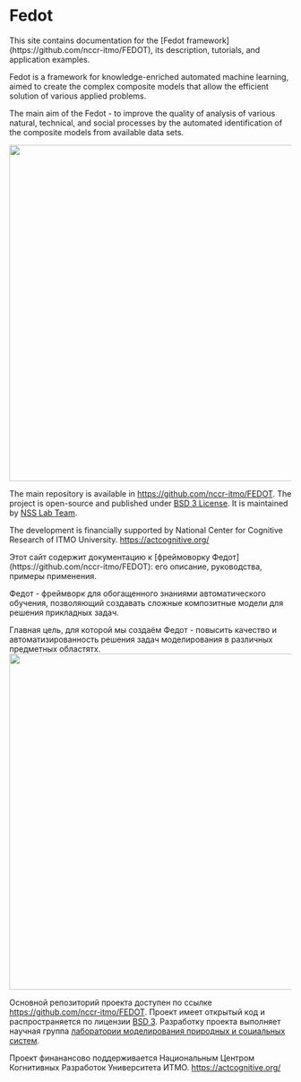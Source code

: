 # Fedot
<div class="intro-eng" markdown="1">
This site contains documentation for the [Fedot framework](https://github.com/nccr-itmo/FEDOT), its description, tutorials, and application examples.

Fedot is a framework for knowledge-enriched automated machine learning, aimed to create the complex composite models that allow the efficient solution of various applied problems.

The main aim of the Fedot - to improve the quality of analysis of various natural, technical, and social processes by the automated identification of the composite models from available data sets.

<img src="img/idea.png" width="600"/>

The main repository is available in https://github.com/nccr-itmo/FEDOT.
The project is open-source and published under [BSD 3 License](https://github.com/nccr-itmo/FEDOT/blob/master/LICENSE.md).
It is maintained by [NSS Lab Team](https://itmo-nss-team.github.io/).

The development is financially supported by National Center for Cognitive Research of ITMO University.
https://actcognitive.org/
</div>

<div class="intro-rus russian" markdown="1">
Этот сайт содержит документацию к [фреймоворку Федот](https://github.com/nccr-itmo/FEDOT): его описание, руководства, примеры применения.

Федот - фреймворк для обогащенного знаниями автоматического обучения, позволяющий создавать сложные композитные модели для решения прикладных задач.

Главная цель, для которой мы создаём Федот - повысить качество и автоматизированность решения задач моделирования в различных предметных областятх.
<img src="img/idea.png" width="600"/>

Основной репозиторий проекта доступен по ссылке https://github.com/nccr-itmo/FEDOT.
Проект имеет открытый код и распространяется по лицензии [BSD 3](https://github.com/nccr-itmo/FEDOT/blob/master/LICENSE.md).
Разработку проекта выполняет научная группа [лаборатории моделирования природных и социальных систем](https://itmo-nss-team.github.io/).

Проект финанансово поддерживается Национальным Центром Когнитивных Разработок Университета ИТМО.
https://actcognitive.org/
</div>